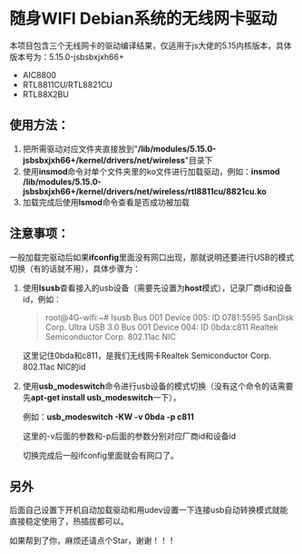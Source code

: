 # 随身WIFI Debian系统的无线网卡驱动

本项目包含三个无线网卡的驱动编译结果，仅适用于js大佬的5.15内核版本，具体版本号为：5.15.0-jsbsbxjxh66+

- AIC8800
- RTL8811CU/RTL8821CU
- RTL88X2BU

## 使用方法：

1. 把所需驱动对应文件夹直接放到"**/lib/modules/5.15.0-jsbsbxjxh66+/kernel/drivers/net/wireless**"目录下
2. 使用**insmod**命令对单个文件夹里的ko文件进行加载驱动，例如：**insmod /lib/modules/5.15.0-jsbsbxjxh66+/kernel/drivers/net/wireless/rtl8811cu/8821cu.ko**
3. 加载完成后使用**lsmod**命令查看是否成功被加载

## 注意事项：

一般加载完驱动后如果**ifconfig**里面没有网口出现，那就说明还要进行USB的模式切换（有的话就不用），具体步骤为：

1. 使用**lsusb**查看接入的usb设备（需要先设置为**host**模式），记录厂商id和设备id，例如：

   > root@4G-wifi:~# lsusb
   > Bus 001 Device 005: ID 0781:5595 SanDisk Corp. Ultra USB 3.0
   > Bus 001 Device 004: ID 0bda:c811 Realtek Semiconductor Corp. 802.11ac NIC

   这里记住0bda和c811，是我们无线网卡Realtek Semiconductor Corp. 802.11ac NIC的id

2. 使用**usb_modeswitch**命令进行usb设备的模式切换（没有这个命令的话需要先**apt-get install usb_modeswitch**一下），

   例如：**usb_modeswitch -KW -v 0bda -p c811**

   这里的-v后面的参数和-p后面的参数分别对应厂商id和设备id

   切换完成后一般ifconfig里面就会有网口了。

## 另外

后面自己设置下开机自动加载驱动和用udev设置一下连接usb自动转换模式就能直接稳定使用了，热插拔都可以。

如果帮到了你，麻烦还请点个Star，谢谢！！！